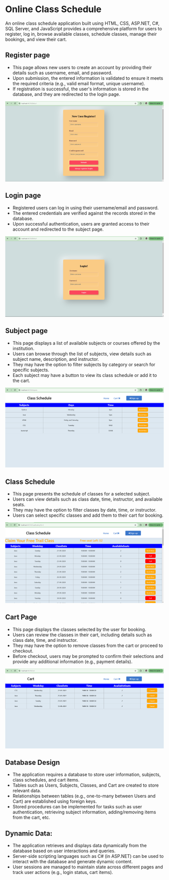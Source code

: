 # Online Class Schedule
An online class schedule application built using HTML, CSS, ASP.NET, C#, SQL Server, and JavaScript provides a comprehensive platform for users to register, log in, browse available classes, schedule classes, manage their bookings, and view their cart.
## Register page
 * This page allows new users to create an account by providing their details such as username, email, and password.
 * Upon submission, the entered information is validated to ensure it meets the required criteria (e.g., valid email format, unique username).
 * If registration is successful, the user's information is stored in the database, and they are redirected to the login page.
<img src="Images/Screenshot 2024-04-21 214523.png" > 

 ## Login page
  * Registered users can log in using their username/email and password.
  * The entered credentials are verified against the records stored in the database.
  * Upon successful authentication, users are granted access to their account and redirected to the subject page.
<img src="Images/Screenshot 2024-04-21 214537.png" > 

## Subject page
  * This page displays a list of available subjects or courses offered by the institution.
  * Users can browse through the list of subjects, view details such as subject name, description, and instructor.
  * They may have the option to filter subjects by category or search for specific subjects.
  * Each subject may have a button to view its class schedule or add it to the cart.
<img src="Images/Screenshot 2024-04-21 214614.png"> 

## Class Schedule
  * This page presents the schedule of classes for a selected subject.
  * Users can view details such as class date, time, instructor, and available seats.
  * They may have the option to filter classes by date, time, or instructor.
  * Users can select specific classes and add them to their cart for booking.
<img src="Images/Screenshot 2024-04-21 214634.png"> 

## Cart Page 
  * This page displays the classes selected by the user for booking.
  * Users can review the classes in their cart, including details such as class date, time, and instructor.
  * They may have the option to remove classes from the cart or proceed to checkout.
  * Before checkout, users may be prompted to confirm their selections and provide any additional information (e.g., payment details).
<img src="Images/Screenshot 2024-04-21 214659.png">

## Database Design

  * The application requires a database to store user information, subjects, class schedules, and cart items.
  * Tables such as Users, Subjects, Classes, and Cart are created to store relevant data.
  * Relationships between tables (e.g., one-to-many between Users and Cart) are established using foreign keys.
  * Stored procedures can be implemented for tasks such as user authentication, retrieving subject information, adding/removing items from the cart, etc.
## Dynamic Data:

  *  The application retrieves and displays data dynamically from the database based on user interactions and queries.
  * Server-side scripting languages such as C# (in ASP.NET) can be used to interact with the database and generate dynamic content.
  * User sessions are managed to maintain state across different pages and track user actions (e.g., login status, cart items).


